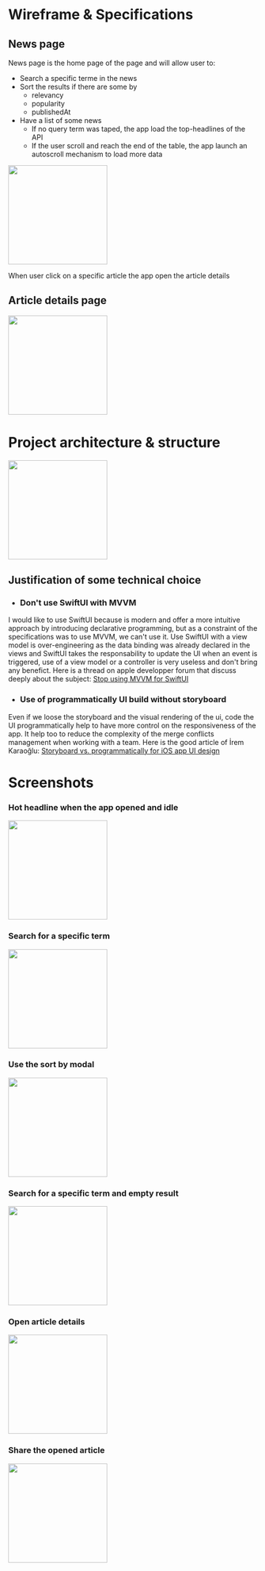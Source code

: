 # Wireframe & Specifications

## News page

News page is the home page of the page and will allow user to:

- Search a specific terme in the news
- Sort the results if there are some by
    - relevancy
    - popularity
    - publishedAt
- Have a list of some news
    - If no query term was taped, the app load the top-headlines of the API
    - If the user scroll and reach the end of the table, the app launch an autoscroll mechanism to load more data

<img src="./images/news_page_wireframe.png" width="200" />

When user click on a specific article the app open the article details

## Article details page

<img src="./images/article_details_wireframe.png" width="200"/>

# Project architecture & structure

<img src="./images/structure.png" width="200"/>

## Justification of some technical choice

- ### Don't use SwiftUI with MVVM

I would like to use SwiftUI because is modern and offer a more intuitive approach by introducing declarative
programming,
but as a constraint of the specifications was to use MVVM, we can't use it.
Use SwiftUI with a view model is over-engineering as the data binding was already declared in the views and SwiftUI
takes the responsability to update the UI when an event is triggered, use of a view model or a controller is very
useless
and don't bring any benefict.
Here is a thread on apple developper forum that discuss deeply about the
subject: [Stop using MVVM for SwiftUI](https://developer.apple.com/forums/thread/699003)

- ### Use of programmatically UI build without storyboard

Even if we loose the storyboard and the visual rendering of the ui, code the UI programmatically help to have more
control on the responsiveness of the app.
It help too to reduce the complexity of the merge conflicts management when working with a team.
Here is the good article
of İrem
Karaoğlu: [Storyboard vs. programmatically for iOS app UI design](https://blog.logrocket.com/storyboard-vs-programmatically-ios-ui-design/)

# Screenshots

### Hot headline when the app opened and idle

<img src="./images/hot_headlines.png" width="200"/>

### Search for a specific term

<img src="./images/specific_article_search.png" width="200"/>

### Use the sort by modal

<img src="./images/sortby_modal.png" width="200"/>

### Search for a specific term and empty result

<img src="./images/empty_result.png" width="200"/>

### Open article details

<img src="./images/article_details.png" width="200"/>

### Share the opened article

<img src="./images/share_the_article.png" width="200"/>
